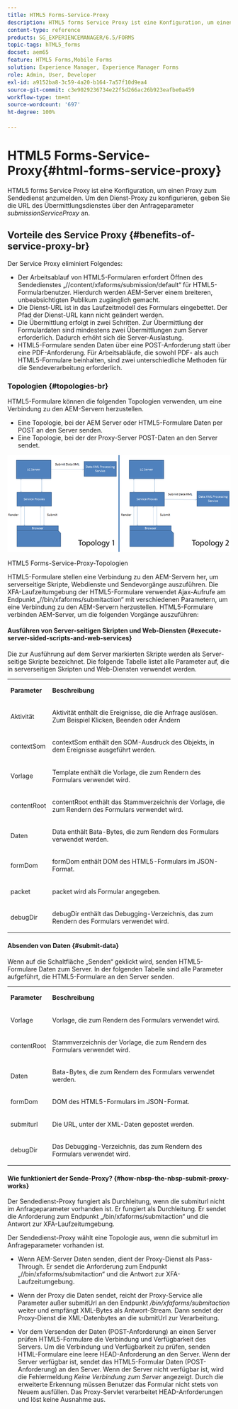 ```yaml
---
title: HTML5 Forms-Service-Proxy
description: HTML5 forms Service Proxy ist eine Konfiguration, um einen Proxy zum Sendedienst anzumelden. Um den Dienst-Proxy zu konfigurieren, geben Sie die URL des Übermittlungsdienstes über den Anfrageparameter „submissionServiceProxy“ an.
content-type: reference
products: SG_EXPERIENCEMANAGER/6.5/FORMS
topic-tags: hTML5_forms
docset: aem65
feature: HTML5 Forms,Mobile Forms
solution: Experience Manager, Experience Manager Forms
role: Admin, User, Developer
exl-id: a9152ba8-3c59-4a20-b164-7a57f10d9ea4
source-git-commit: c3e9029236734e22f5d266ac26b923eafbe0a459
workflow-type: tm+mt
source-wordcount: '697'
ht-degree: 100%

---
```


# HTML5 Forms-Service-Proxy{#html-forms-service-proxy}

HTML5 forms Service Proxy ist eine Konfiguration, um einen Proxy zum Sendedienst anzumelden. Um den Dienst-Proxy zu konfigurieren, geben Sie die URL des Übermittlungsdienstes über den Anfrageparameter *submissionServiceProxy* an.

## Vorteile des Service Proxy {#benefits-of-service-proxy-br}

Der Service Proxy eliminiert Folgendes:

* Der Arbeitsablauf von HTML5-Formularen erfordert Öffnen des Sendedienstes „//content/xfaforms/submission/default“ für HTML5-Formularbenutzer. Hierdurch werden AEM-Server einem breiteren, unbeabsichtigten Publikum zugänglich gemacht.
* Die Dienst-URL ist in das Laufzeitmodell des Formulars eingebettet. Der Pfad der Dienst-URL kann nicht geändert werden.
* Die Übermittlung erfolgt in zwei Schritten. Zur Übermittlung der Formulardaten sind mindestens zwei Übermittlungen zum Server erforderlich. Dadurch erhöht sich die Server-Auslastung.
* HTML5-Formulare senden Daten über eine POST-Anforderung statt über eine PDF-Anforderung. Für Arbeitsabläufe, die sowohl PDF- als auch HTML5-Formulare beinhalten, sind zwei unterschiedliche Methoden für die Sendeverarbeitung erforderlich.

### Topologien {#topologies-br}

HTML5-Formulare können die folgenden Topologien verwenden, um eine Verbindung zu den AEM-Servern herzustellen.

* Eine Topologie, bei der AEM Server oder HTML5-Formulare Daten per POST an den Server senden.
* Eine Topologie, bei der der Proxy-Server POST-Daten an den Server sendet.

![HTML5 forms Service Proxy-Topologien](assets/topology.png)

HTML5 Forms-Service-Proxy-Topologien

HTML5-Formulare stellen eine Verbindung zu den AEM-Servern her, um serverseitige Skripte, Webdienste und Sendevorgänge auszuführen. Die XFA-Laufzeitumgebung der HTML5-Formulare verwendet Ajax-Aufrufe am Endpunkt „//bin/xfaforms/submitaction“ mit verschiedenen Parametern, um eine Verbindung zu den AEM-Servern herzustellen. HTML5-Formulare verbinden AEM-Server, um die folgenden Vorgänge auszuführen:

#### Ausführen von Server-seitigen Skripten und Web-Diensten {#execute-server-sided-scripts-and-web-services}

Die zur Ausführung auf dem Server markierten Skripte werden als Server-seitige Skripte bezeichnet. Die folgende Tabelle listet alle Parameter auf, die in serverseitigen Skripten und Web-Diensten verwendet werden.

<table>
 <tbody>
  <tr>
   <td><p><strong>Parameter</strong></p> </td>
   <td><p><strong>Beschreibung</strong></p> </td>
  </tr>
  <tr>
   <td><p>Aktivität</p> </td>
   <td><p>Aktivität enthält die Ereignisse, die die Anfrage auslösen. Zum Beispiel Klicken, Beenden oder Ändern</p> </td>
  </tr>
  <tr>
   <td><p>contextSom</p> </td>
   <td><p>contextSom enthält den SOM-Ausdruck des Objekts, in dem Ereignisse ausgeführt werden.</p> </td>
  </tr>
  <tr>
   <td><p>Vorlage</p> </td>
   <td><p>Template enthält die Vorlage, die zum Rendern des Formulars verwendet wird.</p> </td>
  </tr>
  <tr>
   <td><p>contentRoot</p> </td>
   <td><p>contentRoot enthält das Stammverzeichnis der Vorlage, die zum Rendern des Formulars verwendet wird.</p> </td>
  </tr>
  <tr>
   <td><p>Daten</p> </td>
   <td><p>Data enthält Bata-Bytes, die zum Rendern des Formulars verwendet werden.</p> </td>
  </tr>
  <tr>
   <td><p>formDom</p> </td>
   <td><p>formDom enthält DOM des HTML5-Formulars im JSON-Format.</p> </td>
  </tr>
  <tr>
   <td><p>packet</p> </td>
   <td><p>packet wird als Formular angegeben.</p> </td>
  </tr>
  <tr>
   <td><p>debugDir</p> </td>
   <td><p>debugDir enthält das Debugging-Verzeichnis, das zum Rendern des Formulars verwendet wird.</p> </td>
  </tr>
 </tbody>
</table>

#### Absenden von Daten {#submit-data}

Wenn auf die Schaltfläche „Senden“ geklickt wird, senden HTML5-Formulare Daten zum Server. In der folgenden Tabelle sind alle Parameter aufgeführt, die HTML5-Formulare an den Server senden.

<table>
 <tbody>
  <tr>
   <td><p><strong>Parameter</strong></p> </td>
   <td><p><strong>Beschreibung</strong></p> </td>
  </tr>
  <tr>
   <td><p>Vorlage</p> </td>
   <td><p>Vorlage, die zum Rendern des Formulars verwendet wird.</p> </td>
  </tr>
  <tr>
   <td><p>contentRoot</p> </td>
   <td><p>Stammverzeichnis der Vorlage, die zum Rendern des Formulars verwendet wird.</p> </td>
  </tr>
  <tr>
   <td><p>Daten</p> </td>
   <td><p>Bata-Bytes, die zum Rendern des Formulars verwendet werden.</p> </td>
  </tr>
  <tr>
   <td><p>formDom</p> </td>
   <td><p>DOM des HTML5-Formulars im JSON-Format.</p> </td>
  </tr>
  <tr>
   <td><p>submiturl</p> </td>
   <td><p>Die URL, unter der XML-Daten gepostet werden.</p> </td>
  </tr>
  <tr>
   <td><p>debugDir</p> </td>
   <td><p>Das Debugging-Verzeichnis, das zum Rendern des Formulars verwendet wird.</p> </td>
  </tr>
 </tbody>
</table>

#### Wie funktioniert der Sende-Proxy? {#how-nbsp-the-nbsp-submit-proxy-works}

Der Sendedienst-Proxy fungiert als Durchleitung, wenn die submiturl nicht im Anfrageparameter vorhanden ist. Er fungiert als Durchleitung. Er sendet die Anforderung zum Endpunkt „/bin/xfaforms/submitaction“ und die Antwort zur XFA-Laufzeitumgebung.

Der Sendedienst-Proxy wählt eine Topologie aus, wenn die submiturl im Anfrageparameter vorhanden ist.

* Wenn AEM-Server Daten senden, dient der Proxy-Dienst als Pass-Through. Er sendet die Anforderung zum Endpunkt „//bin/xfaforms/submitaction“ und die Antwort zur XFA-Laufzeitumgebung.
* Wenn der Proxy die Daten sendet, reicht der Proxy-Service alle Parameter außer submitUrl an den Endpunkt */bin/xfaforms/submitaction* weiter und empfängt XML-Bytes als Antwort-Stream. Dann sendet der Proxy-Dienst die XML-Datenbytes an die submitUrl zur Verarbeitung.

* Vor dem Versenden der Daten (POST-Anforderung) an einen Server prüfen HTML5-Formulare die Verbindung und Verfügbarkeit des Servers. Um die Verbindung und Verfügbarkeit zu prüfen, senden HTML-Formulare eine leere HEAD-Anforderung an den Server. Wenn der Server verfügbar ist, sendet das HTML5-Formular Daten (POST-Anforderung) an den Server. Wenn der Server nicht verfügbar ist, wird die Fehlermeldung *Keine Verbindung zum Server* angezeigt. Durch die erweiterte Erkennung müssen Benutzer das Formular nicht stets von Neuem ausfüllen. Das Proxy-Servlet verarbeitet HEAD-Anforderungen und löst keine Ausnahme aus.
